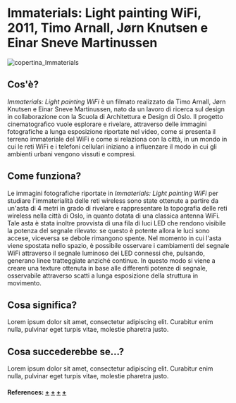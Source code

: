 # Immaterials: Light painting WiFi, 2011, Timo Arnall, Jørn Knutsen e Einar Sneve Martinussen
![copertina_Immaterials](https://user-images.githubusercontent.com/75098849/117553455-102b1d80-b052-11eb-8f1b-8af87cb22044.jpg)

 
## Cos'è?
_Immaterials: Light painting WiFi_ è un filmato realizzato da Timo Arnall, Jørn Knutsen e Einar Sneve Martinussen, nato da un lavoro di ricerca sul design in collaborazione con la Scuola di Architettura e Design di Oslo. Il progetto cinematografico vuole esplorare e rivelare, attraverso delle immagini fotografiche a lunga esposizione riportate nel video, come si presenta il terreno immateriale del WiFi e come si relaziona con la città, in un mondo in cui le reti WiFi e i telefoni cellulari iniziano a influenzare il modo in cui gli ambienti urbani vengono vissuti e compresi.

## Come funziona?
Le immagini fotografiche riportate in _Immaterials: Light painting WiFi_ per studiare l'immaterialità delle reti wireless sono state ottenute a partire da un'asta di 4 metri in grado di rivelare e rappresentare la topografia delle reti wireless nella città di Oslo, in quanto dotata di una classica antenna WiFi. Tale asta è stata inoltre provvista di una fila di luci LED che rendono visibile la potenza del segnale rilevato: se questo è potente allora le luci sono accese, viceversa se debole rimangono spente. 
Nel momento in cui l'asta viene spostata nello spazio, è possibile osservare i cambiamenti del segnale WiFi attraverso il segnale luminoso dei LED connessi che, pulsando, generano linee tratteggiate anziché continue. In questo modo si viene a creare una texture ottenuta in base alle differenti potenze di segnale, osservabile attraverso scatti a lunga esposizione della struttura in movimento.

## Cosa significa?
Lorem ipsum dolor sit amet, consectetur adipiscing elit. Curabitur enim nulla, pulvinar eget turpis vitae, molestie pharetra justo.    

## Cosa succederebbe se...?
Lorem ipsum dolor sit amet, consectetur adipiscing elit. Curabitur enim nulla, pulvinar eget turpis vitae, molestie pharetra justo. 

#### References: [+](https://www.designboom.com/design/immaterials-light-painting-wifi-by-timo-arnall-jorn-knutsen-einar-sneve-martinussen/) [+](http://yourban.no/2011/03/07/making-immaterials-light-painting-wifi/) [+](http://voyoslo.com/projects/immaterials-wifi-light-painting/) [+](https://concreteplayground.com/auckland/arts-entertainment/art/art-installation-maps-the-beauty-of-wifi)
